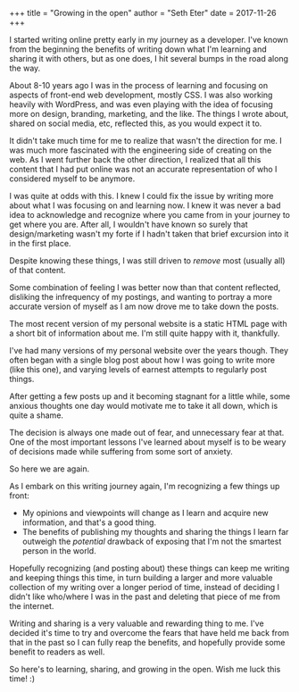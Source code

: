 +++
title = "Growing in the open"
author = "Seth Eter"
date = 2017-11-26
+++

I started writing online pretty early in my journey as a developer. I've known
from the beginning the benefits of writing down what I'm learning and sharing it
with others, but as one does, I hit several bumps in the road along the way.

About 8-10 years ago I was in the process of learning and focusing on aspects of
front-end web development, mostly CSS. I was also working heavily with
WordPress, and was even playing with the idea of focusing more on design,
branding, marketing, and the like. The things I wrote about, shared on social
media, etc, reflected this, as you would expect it to.

It didn't take much time for me to realize that wasn't the direction for me. I
was much more fascinated with the engineering side of creating on the web. As I
went further back the other direction, I realized that all this content that I
had put online was not an accurate representation of who I considered myself to
be anymore.

I was quite at odds with this. I knew I could fix the issue by writing more
about what I was focusing on and learning now. I knew it was never a bad idea to
acknowledge and recognize where you came from in your journey to get where you
are. After all, I wouldn't have known so surely that design/marketing wasn't my
forte if I hadn't taken that brief excursion into it in the first place.

Despite knowing these things, I was still driven to *remove* most (usually all)
of that content.

Some combination of feeling I was better now than that content reflected,
disliking the infrequency of my postings, and wanting to portray a more accurate
version of myself as I am now drove me to take down the posts.

The most recent version of my personal website is a static HTML page with a
short bit of information about me. I'm still quite happy with it, thankfully.

I've had many versions of my personal website over the years though. They often
began with a single blog post about how I was going to write more (like this
one), and varying levels of earnest attempts to regularly post things.

After getting a few posts up and it becoming stagnant for a little while, some
anxious thoughts one day would motivate me to take it all down, which is quite a
shame.

The decision is always one made out of fear, and unnecessary fear at that. One of
the most important lessons I've learned about myself is to be weary of decisions
made while suffering from some sort of anxiety.

So here we are again.

As I embark on this writing journey again, I'm recognizing a few things up front:

- My opinions and viewpoints will change as I learn and acquire new information,
  and that's a good thing.
- The benefits of publishing my thoughts and sharing the things I learn far
  outweigh the *potential* drawback of exposing that I'm not the smartest
  person in the world.

Hopefully recognizing (and posting about) these things can keep me writing and
keeping things this time, in turn building a larger and more valuable collection
of my writing over a longer period of time, instead of deciding I didn't like
who/where I was in the past and deleting that piece of me from the internet.

Writing and sharing is a very valuable and rewarding thing to me. I've decided
it's time to try and overcome the fears that have held me back from that in the
past so I can fully reap the benefits, and hopefully provide some benefit to
readers as well.

So here's to learning, sharing, and growing in the open. Wish me luck this time! :)

